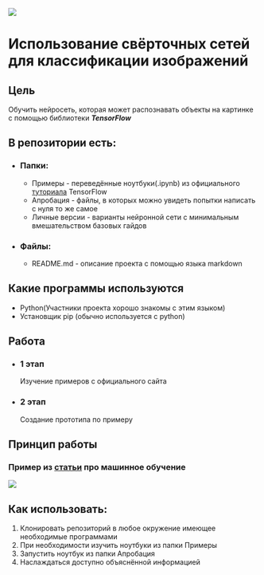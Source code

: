 ![](https://external-content.duckduckgo.com/iu/?u=https%3A%2F%2Fyabikupil.ru%2Ffiles%2Farticle%2F1588951284_2032_mini4.jpg&f=1&nofb=1)
# Использование свёрточных сетей для классификации изображений

## Цель
Обучить нейросеть, которая может распознавать объекты на картинке с помощью библиотеки ***TensorFlow***

## В репозитории есть:
- ### Папки:
    - Примеры - переведённые ноутбуки(.ipynb) из официального [туториала](https://www.tensorflow.org/tutorials?hl=ru) TensorFlow
    - Апробация - файлы, в которых можно увидеть попытки написать с нуля то же самое
    - Личные версии - варианты нейронной сети с минимальным вмешательством базовых гайдов
- ### Файлы:
    - README.md - описание проекта с помощью языка markdown

## Какие программы используются
- Python(Участники проекта хорошо знакомы с этим языком)
- Установщик pip (обычно используется с python)

## Работа
- ### 1 этап
    Изучение примеров с официального сайта
- ### 2 этап
    Создание прототипа по примеру

## Принцип работы
### Пример из [статьи](https://vas3k.ru/blog/machine_learning/) про машинное обучение
![](https://i.vas3k.ru/7sc.jpg)

## Как использовать:
1. Клонировать репозиторий в любое окружение имеющее необходимые программами
2. При необходимости изучить ноутбуки из папки Примеры
3. Запустить ноутбук из папки Апробация
4. Наслаждаться доступно объяснённой информацией